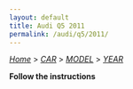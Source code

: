 ```yaml
---
layout: default
title: Audi Q5 2011
permalink: /audi/q5/2011/
---
```

[*Home*](/) > [*CAR*](/car/) > [*MODEL*](/car/model/) > [*YEAR*](/car/model/year/)

**Follow the instructions**